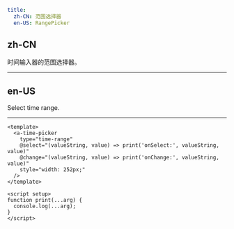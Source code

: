 ```yaml
title:
  zh-CN: 范围选择器
  en-US: RangePicker
```

## zh-CN

时间输入器的范围选择器。

---

## en-US

Select time range.

---

```vue
<template>
  <a-time-picker
    type="time-range"
    @select="(valueString, value) => print('onSelect:', valueString, value)"
    @change="(valueString, value) => print('onChange:', valueString, value)"
    style="width: 252px;"
  />
</template>

<script setup>
function print(...arg) {
  console.log(...arg);
}
</script>
```
